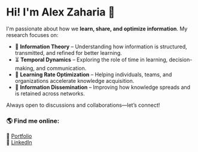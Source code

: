 # Hi! I'm Alex Zaharia 👋  

I'm passionate about how we **learn, share, and optimize information**. My research focuses on:  

- 📡 **Information Theory** – Understanding how information is structured, transmitted, and refined for better learning.  
- ⏳ **Temporal Dynamics** – Exploring the role of time in learning, decision-making, and communication.  
- 🚀 **Learning Rate Optimization** – Helping individuals, teams, and organizations accelerate knowledge acquisition.  
- 🔗 **Information Dissemination** – Improving how knowledge spreads and is retained across networks.  

Always open to discussions and collaborations—let’s connect!  

### 🌎 Find me online:  
🔗 [Portfolio](https://alexzaharia.net)  
🔗 [LinkedIn](https://linkedin.com/in/alexczaharia/)  
